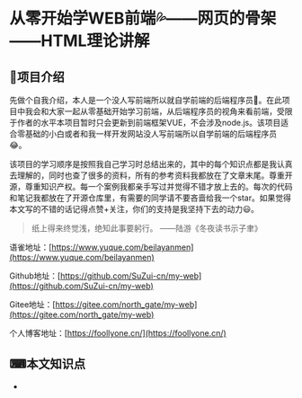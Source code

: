 # 从零开始学WEB前端💦——网页的骨架——HTML理论讲解

## 📓项目介绍

先做个自我介绍，本人是一个没人写前端所以就自学前端的后端程序员🙇。在此项目中我会和大家一起从零基础开始学习前端，从后端程序员的视角来看前端，受限于作者的水平本项目暂时只会更新到前端框架VUE，不会涉及node.js。该项目适合零基础的小白或者和我一样开发网站没人写前端所以自学前端的后端程序员😂。

该项目的学习顺序是按照我自己学习时总结出来的，其中的每个知识点都是我认真去理解的，同时也查了很多的资料，所有的参考资料我都放在了文章末尾。尊重开源，尊重知识产权。每一个案例我都亲手写过并觉得不错才放上去的。每次的代码和笔记我都放在了开源仓库里，有需要的同学请不要吝啬给我一个star。如果觉得本文写的不错的话记得点赞+关注，你们的支持是我坚持下去的动力😃。

> 纸上得来终觉浅，绝知此事要躬行。 ——陆游《冬夜读书示子聿》

语雀地址：[https://www.yuque.com/beilayanmen](https://www.yuque.com/beilayanmen)

Github地址：[https://github.com/SuZui-cn/my-web](https://github.com/SuZui-cn/my-web)

Gitee地址：[https://gitee.com/north_gate/my-web](https://gitee.com/north_gate/my-web)

个人博客地址：[https://foollyone.cn/](https://foollyone.cn/)

## ⌨本文知识点

*  


<!--more-->